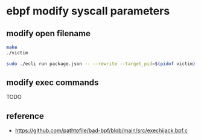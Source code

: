 # ebpf modify syscall parameters

## modify open filename

```bash
make
./victim
```

```bash
sudo ./ecli run package.json -- --rewrite --target_pid=$(pidof victim)
```

## modify exec commands

TODO

## reference

- <https://github.com/pathtofile/bad-bpf/blob/main/src/exechijack.bpf.c>
